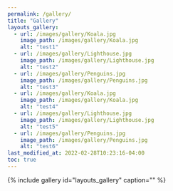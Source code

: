 ```yaml
---
permalink: /gallery/
title: "Gallery"
layouts_gallery:
  - url: /images/gallery/Koala.jpg
    image_path: /images/gallery/Koala.jpg
    alt: "test1"
  - url: /images/gallery/Lighthouse.jpg
    image_path: /images/gallery/Lighthouse.jpg
    alt: "test2"
  - url: /images/gallery/Penguins.jpg
    image_path: /images/gallery/Penguins.jpg
    alt: "test3"
  - url: /images/gallery/Koala.jpg
    image_path: /images/gallery/Koala.jpg
    alt: "test4"
  - url: /images/gallery/Lighthouse.jpg
    image_path: /images/gallery/Lighthouse.jpg
    alt: "test5"
  - url: /images/gallery/Penguins.jpg
    image_path: /images/gallery/Penguins.jpg
    alt: "test6"
last_modified_at: 2022-02-28T10:23:16-04:00
toc: true
---
```


{% include gallery id="layouts_gallery" caption="" %}

